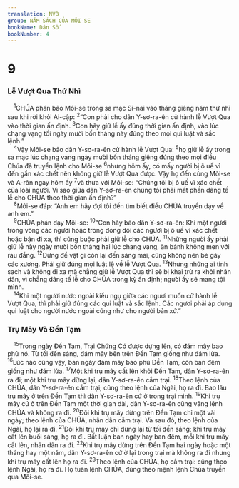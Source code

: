 ```yaml
---
translation: NVB
group: NĂM SÁCH CỦA MÔI-SE
bookName: Dân Số 
bookNumber: 4
---
```


<div class="title"><h1>9</h1><h3>Lễ Vượt Qua Thứ Nhì </h3></div>
<span class="verse dan_9_1"> <sup>1</sup>CHÚA phán bảo Môi-se trong sa mạc Si-nai vào tháng giêng năm thứ nhì sau khi rời khỏi Ai-cập: </span>
<span class="verse dan_9_2"><sup>2</sup>“Con phải cho dân Y-sơ-ra-ên cử hành lễ Vượt Qua vào thời gian ấn định. </span>
<span class="verse dan_9_3"><sup>3</sup>Con hãy giữ lể ấy đúng thời gian ấn định, vào lúc chạng vạng tối ngày mười bốn tháng này đúng theo mọi qui luật và sắc lệnh.” <br/></span>
<span class="verse dan_9_4"> <sup>4</sup>Vậy Môi-se bảo dân Y-sơ-ra-ên cử hành lễ Vượt Qua: </span>
<span class="verse dan_9_5"><sup>5</sup>họ giữ lễ ấy trong sa mạc lúc chạng vạng ngày mười bốn tháng giêng đúng theo mọi điều Chúa đã truyền lệnh cho Môi-se </span>
<span class="verse dan_9_6"><sup>6</sup>nhưng hôm ấy, có mấy người bị ô uế vì đến gần xác chết nên không giữ lễ Vượt Qua được. Vậy họ đến cùng Môi-se và A-rôn ngay hôm ấy </span>
<span class="verse dan_9_7"><sup>7</sup>và thưa với Môi-se: “Chúng tôi bị ô uế vì xác chết của loài người. Vì sao giữa dân Y-sơ-ra-ên chúng tôi phải mất phần dâng tế lễ cho CHÚA theo thời gian ấn định?” <br/></span>
<span class="verse dan_9_8"> <sup>8</sup>Môi-se đáp: “Anh em hãy đợi tôi đến tìm biết điều CHÚA truyền dạy về anh em.” <br/></span>
<span class="verse dan_9_9"> <sup>9</sup>CHÚA phán dạy Môi-se: </span>
<span class="verse dan_9_10"><sup>10</sup>“Con hãy bảo dân Y-sơ-ra-ên: Khi một người trong vòng các ngươi hoặc trong dòng dõi các ngươi bị ô uế vì xác chết hoặc bận đi xa, thì cũng buộc phải giữ lễ cho CHÚA. </span>
<span class="verse dan_9_11"><sup>11</sup>Những người ấy phải giữ lễ này ngày mười bốn tháng hai lúc chạng vạng, ăn bánh không men với rau đắng. </span>
<span class="verse dan_9_12"><sup>12</sup>Đừng để vật gì còn lại đến sáng mai, cũng không nên bẻ gãy các xương. Phải giữ đúng mọi luật lệ về lễ Vượt Qua. </span>
<span class="verse dan_9_13"><sup>13</sup>Nhưng những ai tinh sạch và không đi xa mà chẳng giữ lễ Vượt Qua thì sẽ bị khai trừ ra khỏi nhân dân, vì chẳng dâng tế lễ cho CHÚA trong kỳ ấn định; người ấy sẽ mang tội mình. <br/></span>
<span class="verse dan_9_14"> <sup>14</sup>Khi một người nước ngoài kiều ngụ giữa các ngươi muốn cử hành lễ Vượt Qua, thì phải giữ đúng các qui luật và sắc lệnh. Các ngươi phải áp dụng qui luật cho người nước ngoài cũng như cho người bản xứ.” <br/></span>
<div class="title"><h3>Trụ Mây Và Đền Tạm </h3></div>
<span class="verse dan_9_15"> <sup>15</sup>Trong ngày Đền Tạm, Trại Chứng Cớ được dựng lên, có đám mây bao phủ nó. Từ tối đến sáng, đám mây bên trên Đền Tạm giống như đám lửa. </span>
<span class="verse dan_9_16"><sup>16</sup>Lúc nào cũng vậy, ban ngày đám mây bao phủ Đền Tạm, còn ban đêm giống như đám lửa. </span>
<span class="verse dan_9_17"><sup>17</sup>Một khi trụ mây cất lên khỏi Đền Tạm, dân Y-sơ-ra-ên ra đi; một khi trụ mây dừng lại, dân Y-sơ-ra-ên cắm trại. </span>
<span class="verse dan_9_18"><sup>18</sup>Theo lệnh của CHÚA, dân Y-sơ-ra-ên cắm trại; cũng theo lệnh của Ngài, họ ra đi. Bao lâu trụ mây ở trên Đền Tạm thì dân Y-sơ-ra-ên cứ ở trong trại mình. </span>
<span class="verse dan_9_19"><sup>19</sup>Khi trụ mây cứ ở trên Đền Tạm một thời gian dài, dân Y-sơ-ra-ên cũng vâng lệnh CHÚA và không ra đi. </span>
<span class="verse dan_9_20"><sup>20</sup>Đôi khi trụ mây dừng trên Đền Tạm chỉ một vài ngày; theo lệnh của CHÚA, nhân dân cắm trại. Và sau đó, theo lệnh của Ngài, họ lại ra đi. </span>
<span class="verse dan_9_21"><sup>21</sup>Đôi khi trụ mây chỉ dừng lại từ tối đến sáng; khi trụ mây cất lên buổi sáng, họ ra đi. Bất luận ban ngày hay ban đêm, mỗi khi trụ mây cất lên, nhân dân ra đi. </span>
<span class="verse dan_9_22"><sup>22</sup>Khi trụ mây dừng trên Đền Tạm hai ngày hoặc một tháng hay một năm, dân Y-sơ-ra-ên cứ ở lại trong trại mà không ra đi nhưng khi trụ mây cất lên họ ra đi. </span>
<span class="verse dan_9_23"><sup>23</sup>Theo lệnh của CHÚA, họ cắm trại: cũng theo lệnh Ngài, họ ra đi. Họ tuân lệnh CHÚA, đúng theo mệnh lệnh Chúa truyền qua Môi-se. <br/></span>
